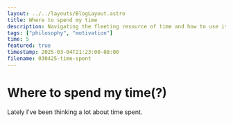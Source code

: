 ```yaml
---
layout: ../../layouts/BlogLayout.astro
title: Where to spend my time
description: Navigating the fleeting resource of time and how to use it correctly
tags: ["philosophy", "motivation"]
time: 5
featured: true
timestamp: 2025-03-04T21:23:00-08:00
filename: 030425-time-spent
---
```


# Where to spend my time(?)

Lately I've been thinking a lot about time spent.
